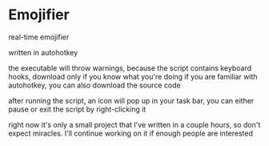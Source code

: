 # Emojifier
real-time emojifier

written in autohotkey

the executable will throw warnings, because the script contains keyboard hooks, download only if you know what you're doing
if you are familiar with autohotkey, you can also download the source code

after running the script, an icon will pop up in your task bar, you can either pause or exit the script by right-clicking it

right now it's only a small project that I've written in a couple hours, so don't expect miracles. I'll continue working on it if enough people are interested
